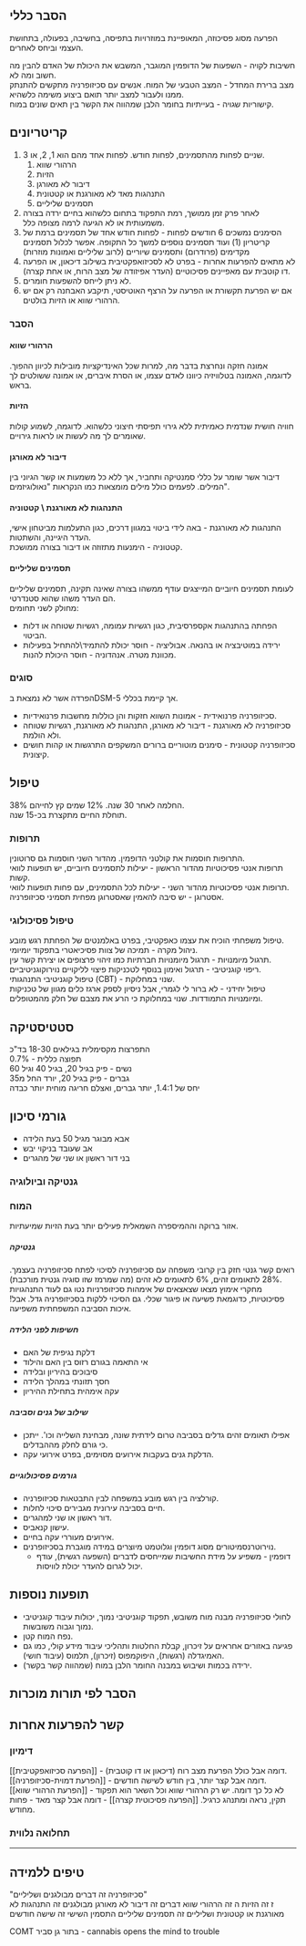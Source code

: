 ## הסבר כללי 
הפרעה מסוג פסיכוזה, המאופיינת במוזרויות בתפיסה, בחשיבה, בפעולה, בתחושת העצמי וביחס לאחרים.

חשיבות לקויה - השפעות של הדופמין המוגבר, המשבש את היכולת של האדם להבין מה חשוב ומה לא.  
מצב ברירת המחדל - המצב הטבעי של המוח. אנשים עם סכיזופרניה מתקשים להתנתק ממנו ולעבור למצב יותר תואם ביצוע משימה כלשהיא.  
קישוריות שגויה - בעייתיות בחומר הלבן שמהווה את הקשר בין תאים שונים במוח.
## קריטריונים
1. שניים לפחות מהתסמינים, לפחות חודש. לפחות אחד מהם הוא 1, 2, או 3.
	1. הרהורי שווא
	2. הזיות
	3. דיבור לא מאורגן
	4. התנהגות מאד לא מאורגנת או קטטונית
	5. תסמינים שליליים
2. לאחר פרק זמן ממושך, רמת התפקוד בתחום כלשהוא בחיים ירדה בצורה משמעותית או לא הגיעה לרמה מצופה כלל.
3. הסימנים נמשכים 6 חודשים לפחות - לפחות חודש אחד של תסמינים ברמת של קריטריון (1) ועוד תסמינים נוספים למשך כל התקופה. אפשר לכלול תסמינים מקדימים (פרודרום) ותסמינים שיוריים (לרוב שליליים ואמונות מוזרות)
4. לא מתאים להפרעות אחרות - בפרט לא לסכיזואפקטיבית בשילוב דיכאון, או הפרעה דו קוטבית עם מאפיינים פסיכוטיים (העדר אפיזודה של מצב הרוח, או אחת קצרה).
5. לא ניתן לייחס להשפעות חומרים.
6. אם יש הפרעת תקשורת או הפרעה על הרצף האוטיסטי, תיקבע האבחנה רק אם יש הרהורי שווא או הזיות בולטים.
### הסבר

#### הרהורי שווא
אמונה חזקה ונחרצת בדבר מה, למרות שכל האינדיקציות מובילות לכיוון ההפוך. לדוגמה, האמונה בטלוויזיה כיוונו לאדם עצמו, או הסרת איברים, או אמונה ששולטים לך בראש.
#### הזיות
חוויה חושית שנדמית כאמיתית ללא גירוי תפיסתי חיצוני כלשהוא. לדוגמה, לשמוע קולות שאומרים לך מה לעשות או לראות גירויים.
#### דיבור לא מאורגן
דיבור אשר שומר על כללי סמנטיקה ותחביר, אך ללא כל משמעות או קשר הגיוני בין המילים. לפעמים כולל מילים מומצאות כמו הנקראות "נאולוגיזמים".
#### התנהגות לא מאורגנת \ קטטוניה
התנהגות לא מאורגנת - באה לידי ביטוי במגוון דרכים, כגון התעלמות מביטחון אישי, העדר היגיינה, והשתטות.  
קטטוניה - הימנעות מתזוזה או דיבור בצורה ממושכת.
#### תסמינים שליליים  
לעומת תסמינים חיוביים המייצגים עודף ממשהו בצורה שאינה תקינה, תסמינים שליליים הם העדר משהו שהוא סטנדרטי.    
מחולק לשני תחומים:
*  הפחתה בהתנהגות אקספרסיבית, כגון רגשיות עמומה, רגשיות שטוחה או דלות הביטוי.
* ירידה במוטיבציה או בהנאה.
אבוליציה - חוסר יכולת להתמיד\להתחיל בפעילות מכוונת מטרה.
אנהדוניה - חוסר היכולת להנות.

### סוגים
הפרדה אשר לא נמצאת בDSM-5 אך קיימת בכללי.
* סכיזופרניה פרנואידית - אמונות השווא חזקות והן כוללות מחשבות פרנואידיות.
* סכיזופרניה לא מאורגנת - דיבור לא מאורגן, התנהגות לא מאורגנת, רגשיות שטוחה ולא הולמת.
* סכיזופרניה קטטונית - סימנים מוטוריים ברורים המשקפים התרגשות או קהות חושים קיצונית.
## טיפול  
38% החלמה לאחר 30 שנה. 12% שמים קץ לחייהם.    
תוחלת החיים מתקצרת בכ-15 שנה.
  
### תרופות  
התרופות חוסמות את קולטני הדופמין. מהדור השני חוסמות גם סרוטונין.  
תרופות אנטי פסיכוטיות מהדור הראשון - יעילות לתסמינים חיוביים, יש תופעות לוואי קשות.  
תרופות אנטי פסיכוטיות מהדור השני - יעילות לכל התסמינים, עם פחות תופעות לוואי.  
אסטרוגן - יש סיבה להאמין שאסטרוגן מפחית תסמיני סכיזופרניה.  
### טיפול פסיכולוגי  
טיפול משפחתי הוכיח את עצמו כאפקטיבי, בפרט באלמנטים של הפחתת רגש מובע.  
ניהול מקרה - תמיכה של צוות פסיכיאטרי בתפקוד יומיומי.  
תרגול מיומנויות - תרגול מיומנויות חברתיות כמו זיהוי פרצופים או יצירת קשר עין.  
ריפוי קוגניטיבי - תרגול ואימון בנוסף לטכניקות פיצוי לליקויים נוירוקוגניטיביים.  
טיפול קוגניטיבי התנהגותי (CBT) - שנוי במחלוקת.  
טיפול יחידני - לא ברור לי לגמרי, אבל ניסיון לספק ארגז כלים מגוון של טכניקות ומיומנויות התמודדות. שנוי במחלוקת כי הרע את מצבם של חלק מהמטופלים.  
  
## סטטיסטיקה  
התפרצות מקסימלית בגילאים 18-30 בד"כ  
תפוצה כללית - 0.7%  
נשים - פיק בגיל 20, בגיל 40 וגיל 60  
גברים - פיק בגיל 20, יורד החל מ35  
יחס של 1.4:1, יותר גברים, ואצלם חריגה מוחית יותר כבדה
## גורמי סיכון
* אבא מבוגר מגיל 50 בעת הלידה
* אב שעובד בניקוי יבש
* בני דור ראשון או שני של מהגרים
### גנטיקה וביולוגיה
### המוח
אזור ברוקה וההמיספרה השמאלית פעילים יותר בעת הזיות שמיעתיות.  
##### גנטיקה  
רואים קשר גנטי חזק בין קרובי משפחה עם סכיזופרניה לסיכוי לפתח סכיזופרניה בעצמך. 28% לתאומים זהים, 6% לתאומים לא זהים (מה שמרמז שזו סוגיה גנטית מורכבת).  
מחקרי אימוץ מצאו שצאצאים של אימהות סכיזופרניות נטו גם לעוד התנהגויות פסיכוטיות, כדוגמאת פשיעה או פיגור שכלי. גם הסיכוי ללקות בסכיזופרניה גדל. אבל! איכות הסביבה המשפחתית משפיעה.
##### חשיפות לפני הלידה
* דלקת נגיפית של האם
* אי התאמה בגורם רזוס בין האם והילוד
* סיבוכים בהיריון ובלידה
* חסך תזונתי במהלך הלידה
* עקה אימהית בתחילת ההיריון
##### שילוב של גנים וסביבה
* אפילו תאומים זהים גדלים בסביבה טרום לידתית שונה, מבחינת השלייה וכו'. ייתכן כי גורם לחלק מההבדלים.
* הדלקת גנים בעקבות אירועים מסוימים, בפרט אירועי עקה.
##### גורמים פסיכולוגיים
- קורלציה בין רגש מובע במשפחה לבין התבטאות סכיזופרניה.
- חיים בסביבה עירונית מגבירים סיכוי לחלות.
- דור ראשון או שני למהגרים.
- עישון קנאביס.
- אירועים מעוררי עקה בחיים.
- נוירוטרנסמיטורים מסוג דופמין וגלוטמט מיוצרים במידה מוגברת בסכיזופרנים.
	- דופמין - משפיע על מידת החשיבות שמייחסים לדברים (השפעה רגשית), עודף יכול לגרום להעדר יכולת לוויסות.
## תופעות נוספות
- לחולי סכיזופרניה מבנה מוח משובש, תפקוד קוגניטיבי נמוך, יכולות עיבוד קוגניטיבי נמוך וגבוה משובשות.
- נפח המוח קטן.
- פגיעה באזורים אחראים על זיכרון, קבלת החלטות ותהליכי עיבוד מידע קולי, כמו גם האמיגדלה (רגשות), היפוקמפוס (זיכרון), תלמוס (עיבוד חושי).
- ירידה בכמות ושיבוש במבנה החומר הלבן במוח (שמהווה קשר בקשר).
## הסבר לפי תורות מוכרות  
  
  
## קשר להפרעות אחרות  
  
### דימיון  
[[הפרעה סכיזואפקטיבית]] - דומה אבל כולל הפרעת מצב רוח (דיכאון או דו קוטבית).  
[[הפרעת דמוית-סכיזופרניה]] - דומה אבל קצר יותר, בין חודש לשישה חודשים.  
[[הפרעת הרהורי שווא]] - לא כל כך דומה. יש רק הרהורי שווא וכל השאר הוא תפקוד תקין, נראה ומתנהג כרגיל.
[[הפרעה פסיכוטית קצרה]] - דומה אבל קצר מאד - פחות מחודש.  
### תחלואה נלווית  
___  
## טיפים ללמידה  
"סכיזופרניה זה דברים מבולגנים ושליליים"  
ז זה הזיות ה זה הרהורי שווא דברים זה דיבור לא מאורגן מבולגנים זה התנהגות לא מאורגנת או קטטונית ושליליים זה תסמינים שליליים
התסמין השישי זה שישה חודשים


COMT בתור גן סביר - cannabis opens the mind to trouble